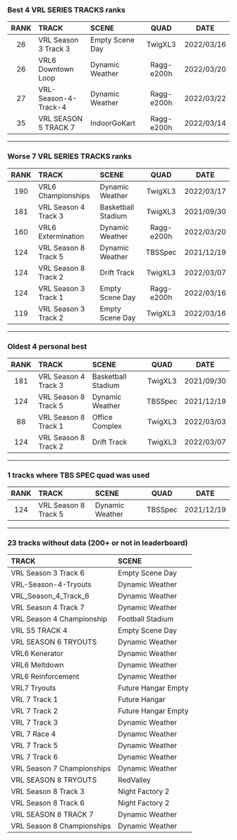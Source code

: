 ### Best 4 VRL SERIES TRACKS ranks
|RANK|TRACK|SCENE|QUAD|DATE|
|:---:|:---|:---|:---:|:---:|
|26|VRL Season 3 Track 3|Empty Scene Day|TwigXL3|2022/03/16|
|26|VRL6 Downtown Loop|Dynamic Weather|Ragg-e200h|2022/03/20|
|27|VRL-Season-4-Track-4|Dynamic Weather|Ragg-e200h|2022/03/22|
|35|VRL SEASON 5 TRACK 7|IndoorGoKart|Ragg-e200h|2022/03/14|
---
### Worse 7 VRL SERIES TRACKS ranks
|RANK|TRACK|SCENE|QUAD|DATE|
|:---:|:---|:---|:---:|:---:|
|190|VRL6 Championships|Dynamic Weather|TwigXL3|2022/03/17|
|181|VRL Season 4 Track 3|Basketball Stadium|TwigXL3|2021/09/30|
|160|VRL6 Extermination|Dynamic Weather|Ragg-e200h|2022/03/20|
|124|VRL Season 8 Track 5|Dynamic Weather|TBSSpec|2021/12/19|
|124|VRL Season 8 Track 2|Drift Track|TwigXL3|2022/03/07|
|124|VRL Season 3 Track 1|Empty Scene Day|Ragg-e200h|2022/03/16|
|119|VRL Season 3 Track 2|Empty Scene Day|TwigXL3|2022/03/16|
---
### Oldest 4 personal best
|RANK|TRACK|SCENE|QUAD|DATE|
|:---:|:---|:---|:---:|:---:|
|181|VRL Season 4 Track 3|Basketball Stadium|TwigXL3|2021/09/30|
|124|VRL Season 8 Track 5|Dynamic Weather|TBSSpec|2021/12/19|
|88|VRL Season 8 Track 1|Office Complex|TwigXL3|2022/03/03|
|124|VRL Season 8 Track 2|Drift Track|TwigXL3|2022/03/07|
---
### 1 tracks where TBS SPEC quad was used
|RANK|TRACK|SCENE|QUAD|DATE|
|:---:|:---|:---|:---:|:---:|
|124|VRL Season 8 Track 5|Dynamic Weather|TBSSpec|2021/12/19|
---
### 23 tracks without data (200+ or not in leaderboard)
|TRACK|SCENE|
|:---|:---|
|VRL Season 3 Track 6|Empty Scene Day|
|VRL-Season-4-Tryouts|Dynamic Weather|
|VRL_Season_4_Track_6|Dynamic Weather|
|VRL Season 4 Track 7|Dynamic Weather|
|VRL Season 4 Championship|Football Stadium|
|VRL S5 TRACK 4|Empty Scene Day|
|VRL SEASON 6 TRYOUTS|Dynamic Weather|
|VRL6 Kenerator|Dynamic Weather|
|VRL6 Meltdown|Dynamic Weather|
|VRL6 Reinforcement|Dynamic Weather|
|VRL7 Tryouts|Future Hangar Empty|
|VRL 7 Track 1|Future Hangar|
|VRL 7 Track 2|Future Hangar Empty|
|VRL 7 Track 3|Dynamic Weather|
|VRL 7 Race 4|Dynamic Weather|
|VRL 7 Track 5|Dynamic Weather|
|VRL 7 Track 6|Dynamic Weather|
|VRL Season 7 Championships|Dynamic Weather|
|VRL SEASON 8 TRYOUTS|RedValley|
|VRL Season 8 Track 3|Night Factory 2|
|VRL Season 8 Track 6|Night Factory 2|
|VRL SEASON 8 TRACK 7|Dynamic Weather|
|VRL Season 8 Championships|Dynamic Weather|
